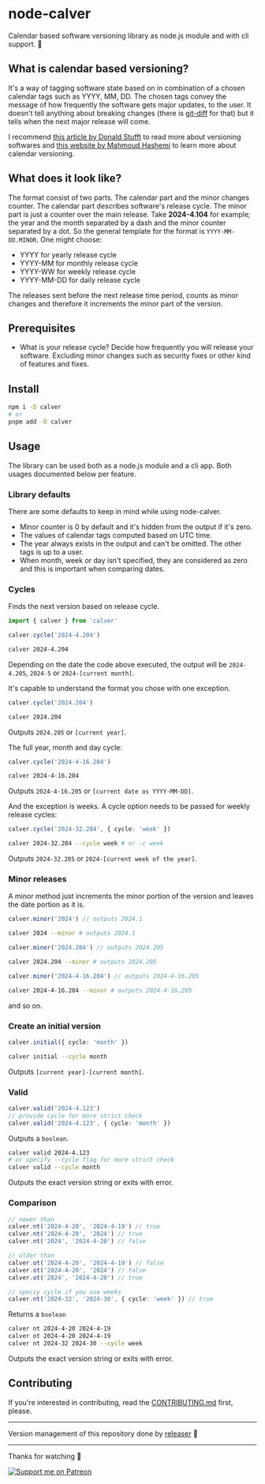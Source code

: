 # node-calver

Calendar based software versioning library as node.js module and with cli support. 📅

## What is calendar based versioning?

It's a way of tagging software state based on in combination of a chosen calendar tags such as YYYY, MM, DD. The chosen tags convey the message of how frequently the software gets major updates, to the user. It doesn't tell anything about breaking changes (there is [git-diff](https://git-scm.com/docs/git-diff) for that) but it tells when the next major release will come.

I recommend [this article by Donald Stufft](https://caremad.io/posts/2016/02/versioning-software/) to read more about versioning softwares and [this website by Mahmoud Hashemi](https://calver.org) to learn more about calendar versioning.

## What does it look like?

The format consist of two parts. The calendar part and the minor changes counter. The calendar part describes software's release cycle. The minor part is just a counter over the main release. Take **2024-4.104** for example; the year and the month separated by a dash and the minor counter separated by a dot. So the general template for the format is `YYYY-MM-DD.MINOR`. One might choose:

-   YYYY for yearly release cycle
-   YYYY-MM for monthly release cycle
-   YYYY-WW for weekly release cycle
-   YYYY-MM-DD for daily release cycle

The releases sent before the next release time period, counts as minor changes and therefore it increments the minor part of the version.

## Prerequisites

-   What is your release cycle? Decide how frequently you will release your software. Excluding minor changes such as security fixes or other kind of features and fixes.

## Install

```sh
npm i -D calver
# or
pnpm add -D calver
```

## Usage

The library can be used both as a node.js module and a cli app. Both usages documented below per feature.

### Library defaults

There are some defaults to keep in mind while using node-calver.

-   Minor counter is 0 by default and it's hidden from the output if it's zero.
-   The values of calendar tags computed based on UTC time.
-   The year always exists in the output and can't be omitted. The other tags is up to a user.
-   When month, week or day isn't specified, they are considered as zero and this is important when comparing dates.

### Cycles

Finds the next version based on release cycle.

```ts
import { calver } from 'calver'

calver.cycle('2024-4.204')
```

```sh
calver 2024-4.204
```

Depending on the date the code above executed, the output will be `2024-4.205`, `2024-5` or `2024-[current month]`.

It's capable to understand the format you chose with one exception.

```ts
calver.cycle('2024.204')
```

```sh
calver 2024.204
```

Outputs `2024.205` or `[current year]`.

The full year, month and day cycle:

```ts
calver.cycle('2024-4-16.204')
```

```sh
calver 2024-4-16.204
```

Outputs `2024-4-16.205` or `[current date as YYYY-MM-DD]`.

And the exception is weeks. A cycle option needs to be passed for weekly release cycles:

```ts
calver.cycle('2024-32.204', { cycle: 'week' })
```

```sh
calver 2024-32.204 --cycle week # or -c week
```

Outputs `2024-32.205` or `2024-[current week of the year]`.

### Minor releases

A minor method just increments the minor portion of the version and leaves the date portion as it is.

```ts
calver.minor('2024') // outputs 2024.1
```

```sh
calver 2024 --minor # outputs 2024.1
```

```ts
calver.minor('2024.204') // outputs 2024.205
```

```sh
calver 2024.204 --minor # outputs 2024.205
```

```ts
calver.minor('2024-4-16.204') // outputs 2024-4-16.205
```

```sh
calver 2024-4-16.204 --minor # outputs 2024-4-16.205
```

and so on.

### Create an initial version

```ts
calver.initial({ cycle: 'month' })
```

```sh
calver initial --cycle month
```

Outputs `[current year]-[current month]`.

### Valid

```ts
calver.valid('2024-4.123')
// provide cycle for more strict check
calver.valid('2024-4.123', { cycle: 'month' })
```

Outputs a `boolean`.

```sh
calver valid 2024-4.123
# or specify --cycle flag for more strict check
calver valid --cycle month
```

Outputs the exact version string or exits with error.

### Comparison

```ts
// newer than
calver.nt('2024-4-20', '2024-4-19') // true
calver.nt('2024-4-20', '2024') // true
calver.nt('2024', '2024-4-20') // false

// older than
calver.ot('2024-4-20', '2024-4-19') // false
calver.ot('2024-4-20', '2024') // false
calver.ot('2024', '2024-4-20') // true

// speciy cycle if you use weeks
calver.nt('2024-32', '2024-30', { cycle: 'week' }) // true
```

Returns a `boolean`

```sh
calver nt 2024-4-20 2024-4-19
calver ot 2024-4-20 2024-4-19
calver nt 2024-32 2024-30 --cycle week
```

Outputs the exact version string or exits with error.

## Contributing

If you're interested in contributing, read the [CONTRIBUTING.md](https://github.com/muratgozel/muratgozel/blob/main/CONTRIBUTING.md) first, please.

---

Version management of this repository done by [releaser](https://github.com/muratgozel/node-releaser) 🚀

---

Thanks for watching 🐬

[![Support me on Patreon](https://cdn.muratgozel.com.tr/support-me-on-patreon.v1.png)](https://patreon.com/muratgozel?utm_medium=organic&utm_source=github_repo&utm_campaign=github&utm_content=join_link)
